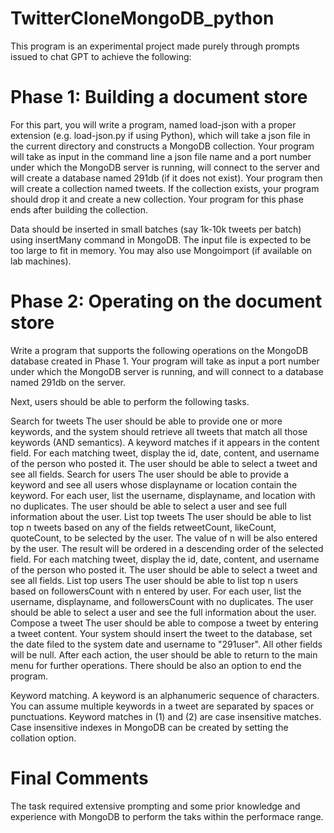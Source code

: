 # TwitterCloneMongoDB_python

This program is an experimental project made purely through prompts issued to chat GPT to achieve the following:

# Phase 1: Building a document store
For this part, you will write a program, named load-json with a proper extension (e.g. load-json.py if using Python), which will take a json file in the current directory and constructs a MongoDB collection. Your program will take as input in the command line a json file name and a port number under which the MongoDB server is running, will connect to the server and will create a database named 291db (if it does not exist). Your program then will create a collection named tweets. If the collection exists, your program should drop it and create a new collection. Your program for this phase ends after building the collection.

Data should be inserted in small batches (say 1k-10k tweets per batch) using insertMany command in MongoDB. The input file is expected to be too large to fit in memory. You may also use Mongoimport (if available on lab machines). 


# Phase 2: Operating on the document store
Write a program that supports the following operations on the MongoDB database created in Phase 1. Your program will take as input a port number under which the MongoDB server is running, and will connect to a database named 291db on the server.

Next, users should be able to perform the following tasks.

Search for tweets The user should be able to provide one or more keywords, and the system should retrieve all tweets that match all those keywords (AND semantics). A keyword matches if it appears in the content field. For each matching tweet, display the id, date, content, and username of the person who posted it. The user should be able to select a tweet and see all fields.
Search for users The user should be able to provide a keyword  and see all users whose displayname or location contain the keyword. For each user, list the username, displayname, and location with no duplicates. The user should be able to select a user and see full information about the user.
List top tweets The user should be able to list top n tweets based on any of the fields retweetCount, likeCount, quoteCount, to be selected by the user. The value of n will be also entered by the user. The result will be ordered in a descending order of the selected field. For each matching tweet, display the id, date, content, and username of the person who posted it. The user should be able to select a tweet and see all fields.
List top users The user should be able to list top n users based on followersCount with n entered by user. For each user, list the username, displayname, and followersCount with no duplicates. The user should be able to select a user and see the full information about the user.
Compose a tweet The user should be able to compose a tweet by entering a tweet content. Your system should insert the tweet to the database, set the date filed to the system date and username to "291user". All other fields will be null.
After each action, the user should be able to return to the main menu for further operations. There should be also an option to end the program.

Keyword matching. A keyword is an alphanumeric sequence of characters. You can assume multiple keywords in a tweet are separated by spaces or punctuations.  Keyword matches in (1) and (2) are case insensitive matches. Case insensitive indexes in MongoDB can be created by setting the collation option.


# Final Comments

The task required extensive prompting and some prior knowledge and experience with MongoDB to perform the taks within the performace range.
